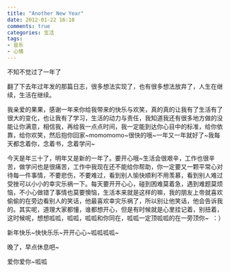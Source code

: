 ```yaml
---
title: "Another New Year"
date: 2012-01-22 16:10
comments: true
categories: 生活 
tags: 
- 音乐
- 心情
---
```


不知不觉过了一年了

翻了下去年过年发的那篇日志，很多想法实现了，也有很多想法放弃了，人生在继续，生活在继续。

我亲爱的果果，感谢一年来你给我带来的快乐与欢笑，真的真的让我有了生活有了很大的变化，也让我有了学习，生活的动力与责任，我知道我还有很多地方做的没能让你满意，相信我，再给我一点点时间，我一定能到达你心目中的标准，给你依靠，给你欢笑，然后抱你回家~momomomo~很快的哦~一年又一年就好了~我每天都念着你，念着书，念着学问~

<!-- more -->

今天是年三十了，明年又是新的一年了。要开心哦~生活会很艰辛，工作也很辛苦，做学问也是很痛苦，工作中我现在还不能给你帮助，你一定要又一颗平常心对待每一件事情，不要悲伤，不要难过，看到别人愉快顺利不用羡慕，看到别人难过受挫可以小小的幸灾乐祸一下。每天要开开心心，碰到困难莫着急，遇到难题莫烦恼，不小心做错了事情也莫要懊恼，生活本来就是这样的嘛，我的朋友上帝就喜欢偷偷的在旁边看别人的笑话，他最喜欢幸灾乐祸了，所以别让他笑话，他会告诉我的。其实呢，道理大家都懂，谁都想开心，但是有时候就是心里挂记着，别扭着，这时候呢，想想呱呱，呱呱，呱呱和你同在，呱呱一定顶呱呱的在一旁顶你~  ：）

新年快乐~快快乐乐~开开心心~呱呱呱呱~

晚了，早点休息吧~

爱你爱你~呱呱
